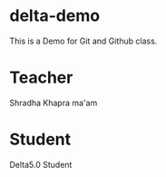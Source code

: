 # delta-demo
This is a Demo for Git and Github class.

# Teacher
Shradha Khapra ma'am

# Student
Delta5.0 Student
